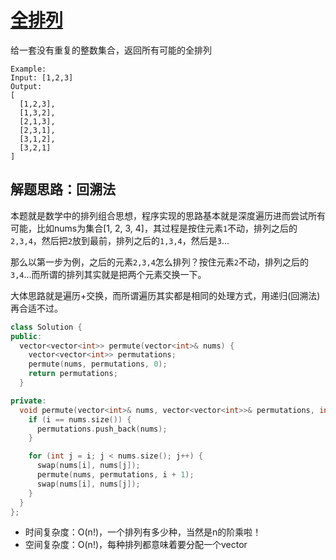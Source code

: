 # [全排列](https://leetcode.com/problems/permutations/)

给一套没有重复的整数集合，返回所有可能的全排列

```
Example:
Input: [1,2,3]
Output:
[
  [1,2,3],
  [1,3,2],
  [2,1,3],
  [2,3,1],
  [3,1,2],
  [3,2,1]
]
```

## 解题思路：回溯法

本题就是数学中的排列组合思想，程序实现的思路基本就是深度遍历进而尝试所有可能，比如nums为集合[1, 2, 3, 4]，其过程是按住元素`1`不动，排列之后的`2,3,4`，然后把`2`放到最前，排列之后的`1,3,4`，然后是`3`...

那么以第一步为例，之后的元素`2,3,4`怎么排列？按住元素`2`不动，排列之后的`3,4`...而所谓的排列其实就是把两个元素交换一下。

大体思路就是遍历+交换，而所谓遍历其实都是相同的处理方式，用递归(回溯法)再合适不过。

```cpp
class Solution {
public:
  vector<vector<int>> permute(vector<int>& nums) {
    vector<vector<int>> permutations;
    permute(nums, permutations, 0);
    return permutations;
  }

private:
  void permute(vector<int>& nums, vector<vector<int>>& permutations, int i) {
    if (i == nums.size()) {
      permutations.push_back(nums);
    }

    for (int j = i; j < nums.size(); j++) {
      swap(nums[i], nums[j]);
      permute(nums, permutations, i + 1);
      swap(nums[i], nums[j]);
    }
  }
};
```
- 时间复杂度：O(n!)，一个排列有多少种，当然是n的阶乘啦！
- 空间复杂度：O(n!)，每种排列都意味着要分配一个vector